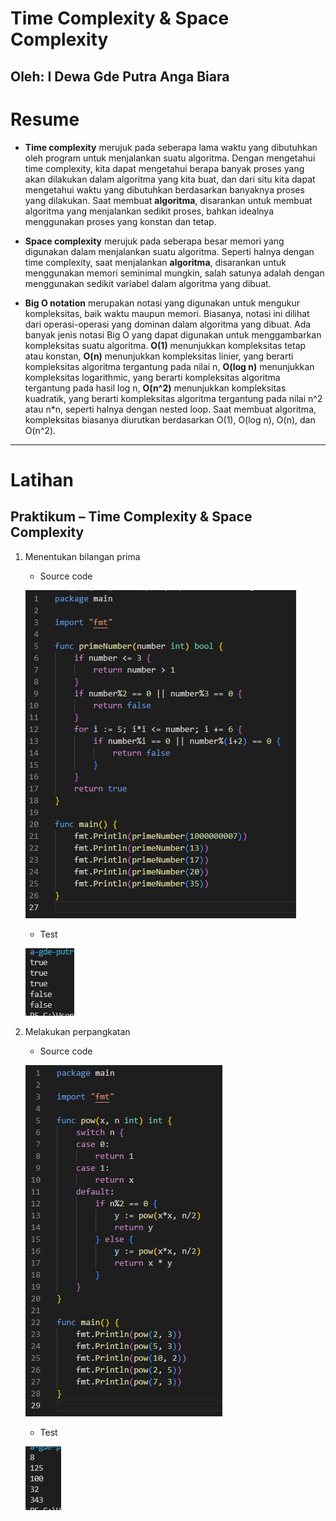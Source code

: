 # **Time Complexity & Space Complexity**
## Oleh: I Dewa Gde Putra Anga Biara

# Resume

* **Time complexity** merujuk pada seberapa lama waktu yang dibutuhkan oleh program untuk menjalankan suatu algoritma. Dengan mengetahui time complexity, kita dapat mengetahui berapa banyak proses yang akan dilakukan dalam algoritma yang kita buat, dan dari situ kita dapat mengetahui waktu yang dibutuhkan berdasarkan banyaknya proses yang dilakukan. Saat membuat **algoritma**, disarankan untuk membuat algoritma yang menjalankan sedikit proses, bahkan idealnya menggunakan proses yang konstan dan tetap.

* **Space complexity** merujuk pada seberapa besar memori yang digunakan dalam menjalankan suatu algoritma. Seperti halnya dengan time complexity, saat menjalankan **algoritma**, disarankan untuk menggunakan memori seminimal mungkin, salah satunya adalah dengan menggunakan sedikit variabel dalam algoritma yang dibuat.

* **Big O notation** merupakan notasi yang digunakan untuk mengukur kompleksitas, baik waktu maupun memori. Biasanya, notasi ini dilihat dari operasi-operasi yang dominan dalam algoritma yang dibuat. Ada banyak jenis notasi Big O yang dapat digunakan untuk menggambarkan kompleksitas suatu algoritma. **O(1)** menunjukkan kompleksitas tetap atau konstan, **O(n)** menunjukkan kompleksitas linier, yang berarti kompleksitas algoritma tergantung pada nilai n, **O(log n)** menunjukkan kompleksitas logarithmic, yang berarti kompleksitas algoritma tergantung pada hasil log n, **O(n^2)** menunjukkan kompleksitas kuadratik, yang berarti kompleksitas algoritma tergantung pada nilai n^2 atau n*n, seperti halnya dengan nested loop. Saat membuat algoritma, kompleksitas biasanya diurutkan berdasarkan O(1), O(log n), O(n), dan O(n^2).

 ---

# Latihan

## Praktikum – Time Complexity & Space Complexity

1. Menentukan bilangan prima
    - Source code
    
    ![Prioritas 1 Source](/07_Time%20Complexity%20%26%20Space%20Complexity/screenshots/bilangan_prima_code.png)
    
    - Test 
    
    ![Prioritas 1 Test](/07_Time%20Complexity%20%26%20Space%20Complexity/screenshots/bilangan_prima_test.png)

1. Melakukan perpangkatan
    - Source code
    
    ![Prioritas 1 Source](/07_Time%20Complexity%20%26%20Space%20Complexity/screenshots/perpangkatan_code.png)
    
    - Test 
    
    ![Prioritas 1 Test](/07_Time%20Complexity%20%26%20Space%20Complexity/screenshots/perpangkatan_test.png)